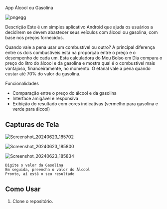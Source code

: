 App Álcool ou Gasolina

![pngegg](https://github.com/Cecilia-ma19/App-Alcool-Ou-Gasolina/assets/116919255/a172ec00-71a6-4d78-aa9b-caa7072bccea)

Descrição
Este é um simples aplicativo Android que ajuda os usuários a decidirem se devem abastecer seus veículos com álcool ou gasolina, com base nos preços fornecidos.

Quando vale a pena usar um combustível ou outro?
A principal diferença entre os dois combustíveis está na proporção entre o preço e o desempenho de cada um. Esta calculadora do Meu Bolso em Dia compara o preço do litro do álcool e da gasolina e mostra qual é o combustível mais vantajoso, financeiramente, no momento.
O etanal vale a pena quando custar até 70% do valor da gasolina.

Funcionalidades
- Comparação entre o preço do álcool e da gasolina
- Interface amigável e responsiva
- Exibição do resultado com cores indicativas (vermelho para gasolina e verde para álcool)

## Capturas de Tela

![Screenshot_20240623_185702](https://github.com/Cecilia-ma19/App-Alcool-Ou-Gasolina/assets/116919255/9f11bfa7-7671-47cc-acde-83f9021d431d)

![Screenshot_20240623_185800](https://github.com/Cecilia-ma19/App-Alcool-Ou-Gasolina/assets/116919255/9caddfa9-55d0-4050-bdde-ded93661a550)

![Screenshot_20240623_185834](https://github.com/Cecilia-ma19/App-Alcool-Ou-Gasolina/assets/116919255/e1414a42-1fd2-4f01-ba0d-4cc2281fe075)


    Digite o valor da Gasolina
    Em seguida, preencha o valor do Álcool
    Pronto, aí está o seu resultado


## Como Usar
1. Clone o repositório.
   
